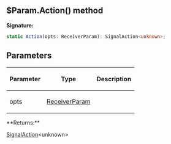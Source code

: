 
## $Param.Action() method

**Signature:**

```typescript
static Action(opts: ReceiverParam): SignalAction<unknown>;
```

## Parameters

<table><thead><tr><th>

Parameter


</th><th>

Type


</th><th>

Description


</th></tr></thead>
<tbody><tr><td>

opts


</td><td>

[ReceiverParam](/reference/receiverparam.md)


</td><td>


</td></tr>
</tbody></table>
**Returns:**

[SignalAction](/reference/signalaction.md)<!-- -->&lt;unknown&gt;

